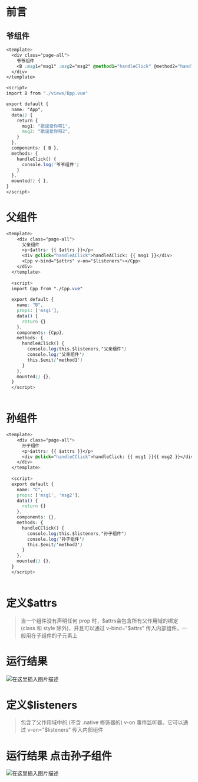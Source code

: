 # 前言

## 爷组件

```css
<template>
  <div class="page-all">
    爷爷组件
    <B :msg1="msg1" :msg2="msg2" @method1="handleClick" @method2="handleClick"></B>
  </div>
</template>

<script>
import B from "./views/Bpp.vue"

export default {
  name: "App",
  data() {
    return {
      msg1: "歌谣爱你呀1",
      msg2: "歌谣爱你呀2",
    }
  },
  components: { B },
  methods: {
    handleClick() {
      console.log('爷爷组件')
    }
  },
  mounted() { },
}
</script>

```

# 父组件

```css
<template>
    <div class="page-all">
      父亲组件
      <p>$attrs: {{ $attrs }}</p>
      <div @click="handleAClick">handleAClick: {{ msg1 }}</div>
      <Cpp v-bind="$attrs" v-on="$listeners"></Cpp>
    </div>
  </template>
  
  <script>
  import Cpp from "./Cpp.vue"
  
  export default {
    name: "B",
    props: ['msg1'],
    data() {
      return {}
    },
    components: {Cpp},
    methods: {
      handleAClick() {
        console.log(this.$listeners,"父亲组件")
        console.log('父亲组件')
        this.$emit('method1')
      }
    },
    mounted() {},
  }
  </script>
  
```

# 孙组件

```css
<template>
    <div class="page-all">
      孙子组件
      <p>$attrs: {{ $attrs }}</p>
      <div @click="handleCClick">handleClick: {{ msg1 }}{{ msg2 }}</div>
    </div>
  </template>
  
  <script>
  export default {
    name: "C",
    props: ['msg1', 'msg2'],
    data() {
      return {}
    },
    components: {},
    methods: {
      handleCClick() {
        console.log(this.$listeners,"孙子组件")
        console.log('孙子组件')
        this.$emit('method2')
      }
    },
    mounted() {},
  }
  </script>
  
```

# 定义$attrs

> 当一个组件没有声明任何 prop 时，$attrs会包含所有父作用域的绑定 (class 和 style 除外)，并且可以通过 v-bind="$attrs" 传入内部组件，一般用在子组件的子元素上

# 运行结果

![在这里插入图片描述](https://img-blog.csdnimg.cn/direct/a11c3d34b3bf48b6840a3f8afca9acfb.png)

# 定义$listeners

> 包含了父作用域中的 (不含 .native 修饰器的) v-on 事件监听器。它可以通过 v-on="$listeners" 传入内部组件

# 运行结果 点击孙子组件
![在这里插入图片描述](https://img-blog.csdnimg.cn/direct/06a3775f262d400fb436d2b959c7224e.png)
